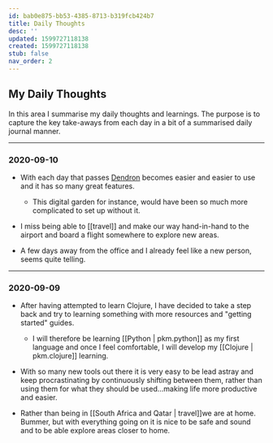```yaml
---
id: bab0e875-bb53-4385-8713-b319fcb424b7
title: Daily Thoughts
desc: ''
updated: 1599727118138
created: 1599727118138
stub: false
nav_order: 2
---
```


## My Daily Thoughts

In this area I summarise my daily thoughts and learnings. The purpose is to capture the key take-aways from each day in a bit of a summarised daily journal manner.

---
### 2020-09-10

- With each day that passes <a href="https://www.dendron.so/" target="_blank">Dendron</a> becomes easier and easier to use and it has so many great features.
    - This digital garden for instance, would have been so much more complicated to set up without it.

- I miss being able to [[travel]] and make our way hand-in-hand to the airport and board a flight somewhere to explore new areas.

- A few days away from the office and I already feel like a new person, seems quite telling.

---
### 2020-09-09

- After having attempted to learn Clojure, I have decided to take a step back and try to learning something with more resources and "getting started" guides. 
    - I will therefore be learning [[Python | pkm.python]] as my first language and once I feel comfortable, I will develop my [[Clojure | pkm.clojure]] learning.

- With so many new tools out there it is very easy to be lead astray and keep procrastinating by continuously shifting between them, rather than using them for what they should be used...making life more productive and easier.

- Rather than being in [[South Africa and Qatar | travel]]we are at home. Bummer, but with everything going on it is nice to be safe and sound and to be able explore areas closer to home.
